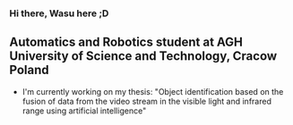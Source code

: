 ### Hi there, Wasu here ;D

## Automatics and Robotics student at AGH University of Science and Technology, Cracow Poland
 - I'm currently working on my thesis: "Object identification based on the fusion of data from the video
stream in the visible light and infrared range using artificial
intelligence"

 